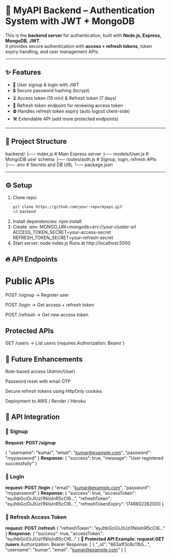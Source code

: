 # 🚀 MyAPI Backend – Authentication System with JWT + MongoDB

This is the **backend server** for authentication, built with **Node.js, Express, MongoDB, JWT**.  
It provides secure authentication with **access + refresh tokens**, token expiry handling, and user management APIs.

---

## ✨ Features
- 🔑 User signup & login with JWT
- 🔒 Secure password hashing (bcrypt)
- ⏳ Access token (15 min) & Refresh token (7 days)
- 🔄 Refresh token endpoint for renewing access token
- ⛔ Handles refresh token expiry (auto logout client-side)
- 🛠 Extendable API (add more protected endpoints)

---

## 📂 Project Structure
backend/
├── index.js # Main Express server
├── models/User.js # MongoDB user schema
├── routes/auth.js # Signup, login, refresh APIs
├── .env # Secrets and DB URL
└── package.json



---

## ⚙️ Setup
1. Clone repo:
   ```bash
   git clone https://github.com/your-repo/myapi.git
   cd backend
2. Install dependencies:
npm install
3. Create .env:
MONGO_URI=mongodb+srv://your-cluster-url
ACCESS_TOKEN_SECRET=your-access-secret
REFRESH_TOKEN_SECRET=your-refresh-secret
4. Start server:
   node index.js
Runs at http://localhost:5000

## 🔥 API Endpoints

# Public APIs

POST /signup → Register user

POST /login → Get access + refresh token

POST /refresh → Get new access token

## Protected APIs

GET /users → List users (requires Authorization: Bearer <token>)

## 🚀 Future Enhancements

Role-based access (Admin/User)

Password reset with email OTP

Secure refresh tokens using HttpOnly cookies

Deployment to AWS / Render / Heroku

## 🔗 API Integration

### 🔹 Signup
**Request: POST /signup**

{
  "username": "kumar",
  "email": "kumar@example.com",
  "password": "mypassword"
}
**Response:**
{
  "success": true,
  "message": "User registered successfully"
}
### 🔹 Login
**request: POST /login**
{
  "email": "kumar@example.com",
  "password": "mypassword"
}
**Response:**
{
  "success": true,
  "accessToken": "eyJhbGciOiJIUzI1NiIsInR5cCI6...",
  "refreshToken": "eyJhbGciOiJIUzI1NiIsInR5cCI6...",
  "refreshTokenExpiry": 1748802362000
}
### 🔹 Refresh Access Token
**request: POST /refresh**
{
  "refreshToken": "eyJhbGciOiJIUzI1NiIsInR5cCI6..."
}
**Response:**
{
  "success": true,
  "accessToken": "eyJhbGciOiJIUzI1NiIsInR5cCI6..."
}
**🔹 Protected API Example:**
**request:GET /users**
Authorization: Bearer <accessToken>
Response:
[
  {
    "_id": "663a1f3c8c11b5...",
    "username": "kumar",
    "email": "kumar@example.com"
  }
]

